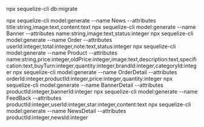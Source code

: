 npx sequelize-cli db:migrate

npx sequelize-cli model:generate --name News --attributes title:string,image:text,content:text
npx sequelize-cli model:generate --name Banner --attributes name:string,image:text,status:integer
npx sequelize-cli model:generate --name Order --attributes userId:integer,total:integer,note:text,status:integer
npx sequelize-cli model:generate --name Product --attributes name:string,price:integer,oldPrice:integer,image:text,description:text,specification:text,buyTurn:integer,quantity:integer,brandId:integer,categoryId:integer
npx sequelize-cli model:generate --name OrderDetail --attributes orderId:integer,productId:integer,price:integer,quantity:integer
npx sequelize-cli model:generate --name BannerDetail --attributes productId:integer,bannerId:integer
npx sequelize-cli model:generate --name FeedBack --attributes productId:integer,userId:integer,star:integer,content:text
npx sequelize-cli model:generate --name NewsDetail --attributes productId:integer,newsId:integer
